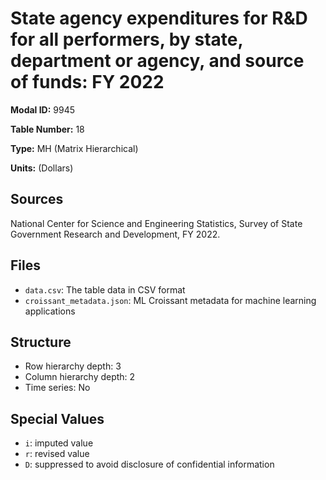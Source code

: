 # State agency expenditures for R&D for all performers, by state, department or agency, and source of funds: FY 2022

**Modal ID:** 9945

**Table Number:** 18

**Type:** MH (Matrix Hierarchical)

**Units:** (Dollars)

## Sources

National Center for Science and Engineering Statistics, Survey of State Government Research and Development, FY 2022.

## Files

- `data.csv`: The table data in CSV format
- `croissant_metadata.json`: ML Croissant metadata for machine learning applications

## Structure

- Row hierarchy depth: 3
- Column hierarchy depth: 2
- Time series: No

## Special Values

- `i`: imputed value
- `r`: revised value
- `D`: suppressed to avoid disclosure of confidential information
